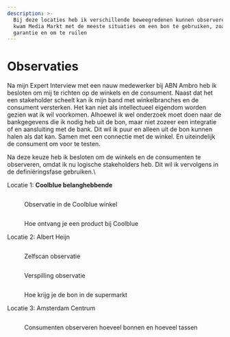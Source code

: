 ```yaml
---
description: >-
  Bij deze locaties heb ik verschillende beweegredenen kunnen observeren. Hier
  kwam Media Markt met de meeste situaties om een bon te gebruiken, zoals voor
  garantie en om te ruilen
---
```


# Observaties

Na mijn Expert Interview met een nauw medewerker bij ABN Ambro heb ik besloten om mij te richten op de winkels en de consument. Naast dat het een stakeholder scheelt kan ik mijn band met winkelbranches en de consument versterken. Het kan niet als intellectueel eigendom worden gezien wat ik wil voorkomen. Alhoewel ik wel onderzoek moet doen naar de bankgegevens die ik nodig heb uit de bon, maar niet zozeer een integratie of en aansluiting met de bank. Dit wil ik puur en alleen uit de bon kunnen halen als dat kan. Samen met een connectie met de winkel. En uiteindelijk de consument om voor te testen.&#x20;

Na deze keuze heb ik besloten om de winkels en de consumenten te observeren, omdat ik nu logische stakeholders heb. Dit wil ik vervolgens in de definiëringsfase gebruiken.\


Locatie 1: **Coolblue belanghebbende**

<div>

<figure><img src="../.gitbook/assets/A (1).jpeg" alt=""><figcaption><p>Observatie in de Coolblue winkel</p></figcaption></figure>

 

<figure><img src="../.gitbook/assets/b.jpg" alt=""><figcaption><p>Hoe ontvang je een product bij Coolblue</p></figcaption></figure>

</div>

Locatie 2: Albert Heijn

<div>

<figure><img src="../.gitbook/assets/a1.jpg" alt=""><figcaption><p>Zelfscan observatie</p></figcaption></figure>

 

<figure><img src="../.gitbook/assets/a2.jpg" alt=""><figcaption><p>Verspilling observatie</p></figcaption></figure>

 

<figure><img src="../.gitbook/assets/a3.jpeg" alt=""><figcaption><p>Hoe krijg je de bon in de supermarkt</p></figcaption></figure>

</div>

Locatie 3: Amsterdam Centrum

<div>

<figure><img src="../.gitbook/assets/1 (1) (1).jpg" alt=""><figcaption><p>Consumenten observeren hoeveel bonnen en hoeveel tassen</p></figcaption></figure>

 

<figure><img src="../.gitbook/assets/2 (3).jpg" alt=""><figcaption></figcaption></figure>

 

<figure><img src="../.gitbook/assets/3 (1).jpg" alt=""><figcaption></figcaption></figure>

</div>

